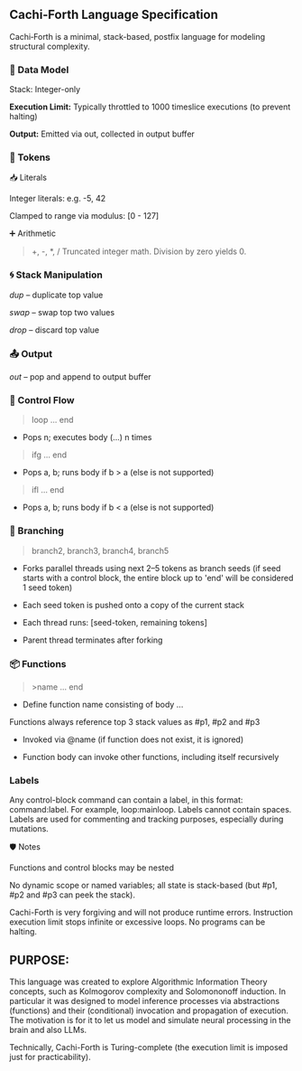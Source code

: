 ## Cachi‑Forth Language Specification

Cachi‑Forth is a minimal, stack-based, postfix language for modeling structural complexity. 

### 🔢 Data Model

Stack: Integer-only

**Execution Limit:** Typically throttled to 1000 timeslice executions (to prevent halting)

**Output:** Emitted via out, collected in output buffer

### 🧱 Tokens

📥 Literals

Integer literals: e.g. -5, 42

Clamped to range via modulus: [0 - 127]

➕ Arithmetic

> +, -, *, /
Truncated integer math. Division by zero yields 0.

### 🌀 Stack Manipulation

*dup* – duplicate top value

*swap* – swap top two values

*drop* – discard top value

### 📤 Output

*out* – pop and append to output buffer

### 🔁 Control Flow

> loop ... end

* Pops n; executes body (...) n times

> ifg ... end

* Pops a, b; runs body if b > a (else is not supported)

> ifl ... end

* Pops a, b; runs body if b < a (else is not supported)

### 🌿 Branching
> branch2, branch3, branch4, branch5
* Forks parallel threads using next 2–5 tokens as branch seeds (if seed starts with a control block, the entire block up to 'end' will be considered 1 seed token)

* Each seed token is pushed onto a copy of the current stack

* Each thread runs: [seed-token, remaining tokens]

* Parent thread terminates after forking

### 📦 Functions

> \>name ... end

* Define function name consisting of body ...

Functions always reference top 3 stack values as #p1, #p2 and #p3

* Invoked via @name (if function does not exist, it is ignored)

* Function body can invoke other functions, including itself recursively

### Labels

Any control-block command can contain a label, in this format: command:label. For example, loop:mainloop.
Labels cannot contain spaces. Labels are used for commenting and tracking purposes, especially during mutations.

🛡️ Notes

Functions and control blocks may be nested

No dynamic scope or named variables; all state is stack-based (but #p1, #p2 and #p3 can peek the stack).

Cachi-Forth is very forgiving and will not produce runtime errors. Instruction execution limit stops infinite or excessive loops. No programs can be halting.

## PURPOSE:

This language was created to explore Algorithmic Information Theory concepts, such as Kolmogorov complexity and Solomononoff induction.
In particular it was designed to model inference processes via abstractions (functions) and their (conditional) invocation and propagation
of execution. The motivation is for it to let us model and simulate neural processing in the brain and also LLMs.

Technically, Cachi-Forth is Turing-complete (the execution limit is imposed just for practicability).

